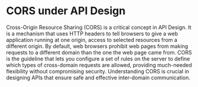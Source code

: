 # CORS under API Design

Cross-Origin Resource Sharing (CORS) is a critical concept in API Design. It is a mechanism that uses HTTP headers to tell browsers to give a web application running at one origin, access to selected resources from a different origin. By default, web browsers prohibit web pages from making requests to a different domain than the one the web page came from. CORS is the guideline that lets you configure a set of rules on the server to define which types of cross-domain requests are allowed, providing much-needed flexibility without compromising security. Understanding CORS is crucial in designing APIs that ensure safe and effective inter-domain communication.